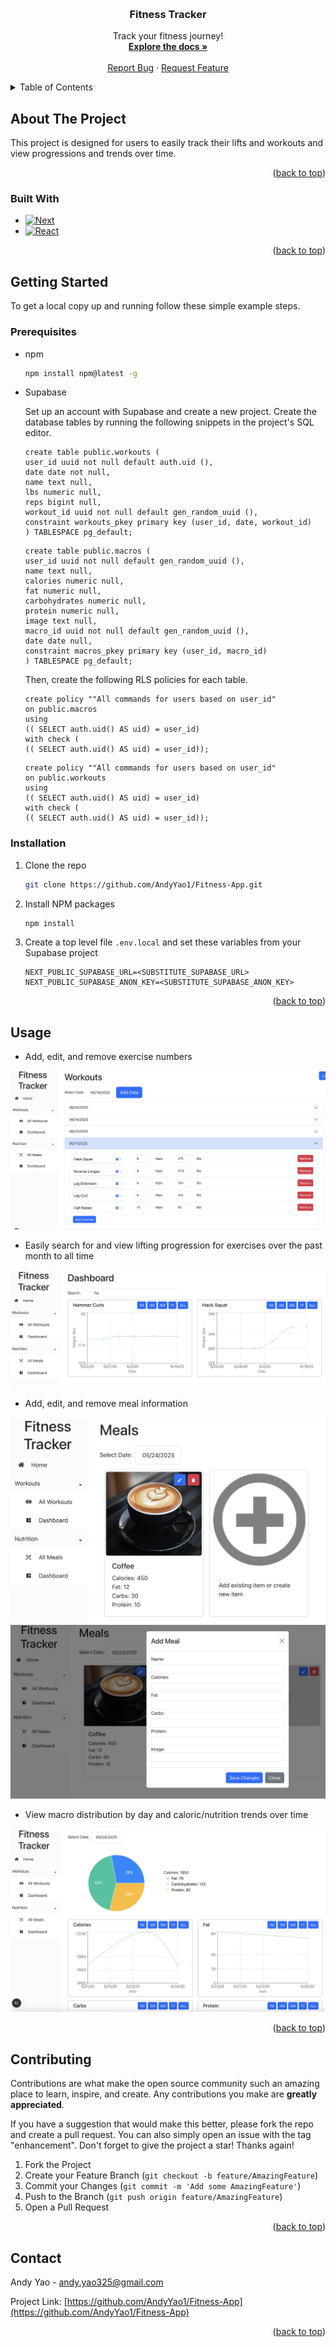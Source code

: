 <!-- Improved compatibility of back to top link: See: https://github.com/othneildrew/Best-README-Template/pull/73 -->
<a id="readme-top"></a>
<!--
*** Thanks for checking out the Best-README-Template. If you have a suggestion
*** that would make this better, please fork the repo and create a pull request
*** or simply open an issue with the tag "enhancement".
*** Don't forget to give the project a star!
*** Thanks again! Now go create something AMAZING! :D
-->



<!-- PROJECT SHIELDS -->
<!--
*** I'm using markdown "reference style" links for readability.
*** Reference links are enclosed in brackets [ ] instead of parentheses ( ).
*** See the bottom of this document for the declaration of the reference variables
*** for contributors-url, forks-url, etc. This is an optional, concise syntax you may use.
*** https://www.markdownguide.org/basic-syntax/#reference-style-links
-->



<!-- PROJECT LOGO -->
<br />
<div align="center">
  <a href="https://github.com/AndyYao1/Fitness-App">
  </a>

<h3 align="center">Fitness Tracker</h3>

  <p align="center">
    Track your fitness journey!
    <br />
    <a href="https://github.com/AndyYao1/Fitness-App"><strong>Explore the docs »</strong></a>
    <br />
    <br />
    <a href="https://github.com/AndyYao1/Fitness-Appe/issues/new?labels=bug&template=bug-report---.md">Report Bug</a>
    &middot;
    <a href="https://github.com/AndyYao1/Fitness-App/issues/new?labels=enhancement&template=feature-request---.md">Request Feature</a>
  </p>
</div>



<!-- TABLE OF CONTENTS -->
<details>
  <summary>Table of Contents</summary>
  <ol>
    <li>
      <a href="#about-the-project">About The Project</a>
      <ul>
        <li><a href="#built-with">Built With</a></li>
      </ul>
    </li>
    <li>
      <a href="#getting-started">Getting Started</a>
      <ul>
        <li><a href="#prerequisites">Prerequisites</a></li>
        <li><a href="#installation">Installation</a></li>
      </ul>
    </li>
    <li><a href="#usage">Usage</a></li>
    <li><a href="#contributing">Contributing</a></li>
    <li><a href="#contact">Contact</a></li>
  </ol>
</details>



<!-- ABOUT THE PROJECT -->
## About The Project

This project is designed for users to easily track their lifts and workouts and view progressions and trends over time.

<p align="right">(<a href="#readme-top">back to top</a>)</p>


### Built With

* [![Next][Next.js]][Next-url]
* [![React][React.js]][React-url]

<p align="right">(<a href="#readme-top">back to top</a>)</p>


<!-- GETTING STARTED -->
## Getting Started

To get a local copy up and running follow these simple example steps.

### Prerequisites

* npm
  ```sh
  npm install npm@latest -g
  ```

* Supabase

    Set up an account with Supabase and create a new project. Create the database tables by running the following snippets in the project's SQL editor.
    ```
    create table public.workouts (
    user_id uuid not null default auth.uid (),
    date date not null,
    name text null,
    lbs numeric null,
    reps bigint null,
    workout_id uuid not null default gen_random_uuid (),
    constraint workouts_pkey primary key (user_id, date, workout_id)
    ) TABLESPACE pg_default;
    ```

    ```
    create table public.macros (
    user_id uuid not null default gen_random_uuid (),
    name text null,
    calories numeric null,
    fat numeric null,
    carbohydrates numeric null,
    protein numeric null,
    image text null,
    macro_id uuid not null default gen_random_uuid (),
    date date null,
    constraint macros_pkey primary key (user_id, macro_id)
    ) TABLESPACE pg_default;
    ```

    Then, create the following RLS policies for each table.
    ```
    create policy ""All commands for users based on user_id"
    on public.macros
    using 
    (( SELECT auth.uid() AS uid) = user_id)
    with check (
    (( SELECT auth.uid() AS uid) = user_id));
    ```

    ```
    create policy ""All commands for users based on user_id"
    on public.workouts
    using 
    (( SELECT auth.uid() AS uid) = user_id)
    with check (
    (( SELECT auth.uid() AS uid) = user_id));
    ```

### Installation

1. Clone the repo
   ```sh
   git clone https://github.com/AndyYao1/Fitness-App.git
   ```
2. Install NPM packages
   ```sh
   npm install
   ```
3. Create a top level file `.env.local` and set these variables from your Supabase project
   ```
   NEXT_PUBLIC_SUPABASE_URL=<SUBSTITUTE_SUPABASE_URL>
   NEXT_PUBLIC_SUPABASE_ANON_KEY=<SUBSTITUTE_SUPABASE_ANON_KEY>
   ```


<p align="right">(<a href="#readme-top">back to top</a>)</p>



<!-- USAGE EXAMPLES -->
## Usage

* Add, edit, and remove exercise numbers
<img src="public/add-exercise.png"/>


* Easily search for and view lifting progression for exercises over the past month to all time
<img src="public/exercise-dashboard.png"/>


* Add, edit, and remove meal information
<img src="public/add-meal.png"/>

  <img src="public/add-meal-modal.png"/>


* View macro distribution by day and caloric/nutrition trends over time
<img src="public/meal-dashboard.png"/>

<p align="right">(<a href="#readme-top">back to top</a>)</p>



<!-- CONTRIBUTING -->
## Contributing

Contributions are what make the open source community such an amazing place to learn, inspire, and create. Any contributions you make are **greatly appreciated**.

If you have a suggestion that would make this better, please fork the repo and create a pull request. You can also simply open an issue with the tag "enhancement".
Don't forget to give the project a star! Thanks again!

1. Fork the Project
2. Create your Feature Branch (`git checkout -b feature/AmazingFeature`)
3. Commit your Changes (`git commit -m 'Add some AmazingFeature'`)
4. Push to the Branch (`git push origin feature/AmazingFeature`)
5. Open a Pull Request

<p align="right">(<a href="#readme-top">back to top</a>)</p>



<!-- CONTACT -->
## Contact

Andy Yao - andy.yao325@gmail.com

Project Link: [https://github.com/AndyYao1/Fitness-App](https://github.com/AndyYao1/Fitness-App)


<p align="right">(<a href="#readme-top">back to top</a>)</p>



<!-- MARKDOWN LINKS & IMAGES -->
<!-- https://www.markdownguide.org/basic-syntax/#reference-style-links -->
[Next.js]: https://img.shields.io/badge/next.js-000000?style=for-the-badge&logo=nextdotjs&logoColor=white
[Next-url]: https://nextjs.org/
[React.js]: https://img.shields.io/badge/React-20232A?style=for-the-badge&logo=react&logoColor=61DAFB
[React-url]: https://reactjs.org/
[Vue.js]: https://img.shields.io/badge/Vue.js-35495E?style=for-the-badge&logo=vuedotjs&logoColor=4FC08D